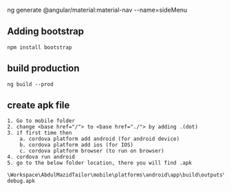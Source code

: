 ng generate @angular/material:material-nav --name=sideMenu
## Adding bootstrap
    npm install bootstrap

## build production
    ng build --prod

## create apk file
    1. Go to mobile folder
    2. change <base href="/"> to <base href="./"> by adding .(dot)
    3. if first time then
        a. cordova platform add android (for android device)
        b. cordova platform add ios (for IOS)
        c. cordova platform browser (to run on browser)
    4. cordova run android
    5. go to the below folder location, there you will find .apk
        \Workspace\AbdulMazidTailor\mobile\platforms\android\app\build\outputs\apk\debug\app-debug.apk